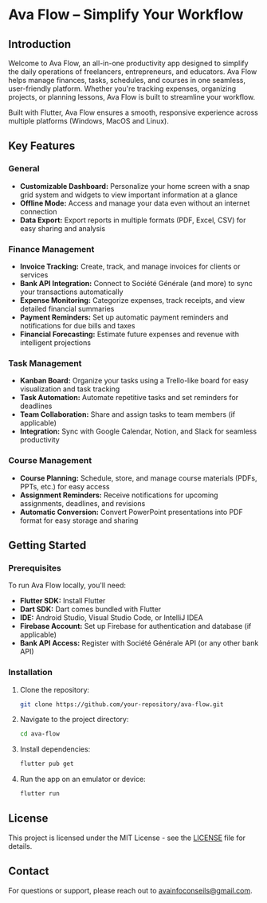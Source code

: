 # Ava Flow – Simplify Your Workflow
## Introduction
Welcome to Ava Flow, an all-in-one productivity app designed to simplify the daily operations of freelancers, entrepreneurs, and educators. Ava Flow helps manage finances, tasks, schedules, and courses in one seamless, user-friendly platform. Whether you're tracking expenses, organizing projects, or planning lessons, Ava Flow is built to streamline your workflow.

Built with Flutter, Ava Flow ensures a smooth, responsive experience across multiple platforms (Windows, MacOS and Linux).


## Key Features

### General
- **Customizable Dashboard:** Personalize your home screen with a snap grid system and widgets to view important information at a glance
- **Offline Mode:** Access and manage your data even without an internet connection
- **Data Export:** Export reports in multiple formats (PDF, Excel, CSV) for easy sharing and analysis

### Finance Management
- **Invoice Tracking:** Create, track, and manage invoices for clients or services
- **Bank API Integration:** Connect to Société Générale (and more) to sync your transactions automatically
- **Expense Monitoring:** Categorize expenses, track receipts, and view detailed financial summaries
- **Payment Reminders:** Set up automatic payment reminders and notifications for due bills and taxes
- **Financial Forecasting:** Estimate future expenses and revenue with intelligent projections

### Task Management
- **Kanban Board:** Organize your tasks using a Trello-like board for easy visualization and task tracking
- **Task Automation:** Automate repetitive tasks and set reminders for deadlines
- **Team Collaboration:** Share and assign tasks to team members (if applicable)
- **Integration:** Sync with Google Calendar, Notion, and Slack for seamless productivity

### Course Management
- **Course Planning:** Schedule, store, and manage course materials (PDFs, PPTs, etc.) for easy access
- **Assignment Reminders:** Receive notifications for upcoming assignments, deadlines, and revisions
- **Automatic Conversion:** Convert PowerPoint presentations into PDF format for easy storage and sharing

## Getting Started

### **Prerequisites**
To run Ava Flow locally, you'll need:
- **Flutter SDK:** Install Flutter
- **Dart SDK:** Dart comes bundled with Flutter
- **IDE:** Android Studio, Visual Studio Code, or IntelliJ IDEA
- **Firebase Account:** Set up Firebase for authentication and database (if applicable)
- **Bank API Access:** Register with Société Générale API (or any other bank API)

### Installation
1. Clone the repository:
    ```sh
    git clone https://github.com/your-repository/ava-flow.git
    ```
2. Navigate to the project directory:
    ```sh
    cd ava-flow
    ```
3. Install dependencies:
    ```sh
    flutter pub get
    ```
4. Run the app on an emulator or device:
    ```sh
    flutter run
    ```

## License
This project is licensed under the MIT License - see the [LICENSE](LICENSE) file for details.

## Contact
For questions or support, please reach out to avainfoconseils@gmail.com.
